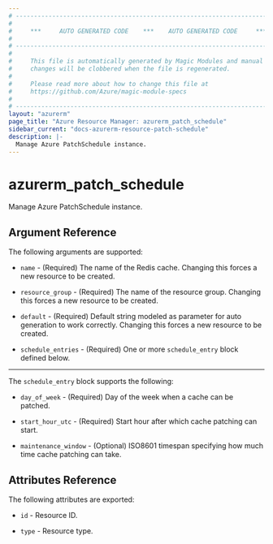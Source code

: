 ```yaml
---
# ----------------------------------------------------------------------------
#
#     ***     AUTO GENERATED CODE    ***    AUTO GENERATED CODE     ***
#
# ----------------------------------------------------------------------------
#
#     This file is automatically generated by Magic Modules and manual
#     changes will be clobbered when the file is regenerated.
#
#     Please read more about how to change this file at
#     https://github.com/Azure/magic-module-specs
#
# ----------------------------------------------------------------------------
layout: "azurerm"
page_title: "Azure Resource Manager: azurerm_patch_schedule"
sidebar_current: "docs-azurerm-resource-patch-schedule"
description: |-
  Manage Azure PatchSchedule instance.
---
```


# azurerm_patch_schedule

Manage Azure PatchSchedule instance.


## Argument Reference

The following arguments are supported:

* `name` - (Required) The name of the Redis cache. Changing this forces a new resource to be created.

* `resource_group` - (Required) The name of the resource group. Changing this forces a new resource to be created.

* `default` - (Required) Default string modeled as parameter for auto generation to work correctly. Changing this forces a new resource to be created.

* `schedule_entries` - (Required) One or more `schedule_entry` block defined below.

---

The `schedule_entry` block supports the following:

* `day_of_week` - (Required) Day of the week when a cache can be patched.

* `start_hour_utc` - (Required) Start hour after which cache patching can start.

* `maintenance_window` - (Optional) ISO8601 timespan specifying how much time cache patching can take.

## Attributes Reference

The following attributes are exported:

* `id` - Resource ID.

* `type` - Resource type.
